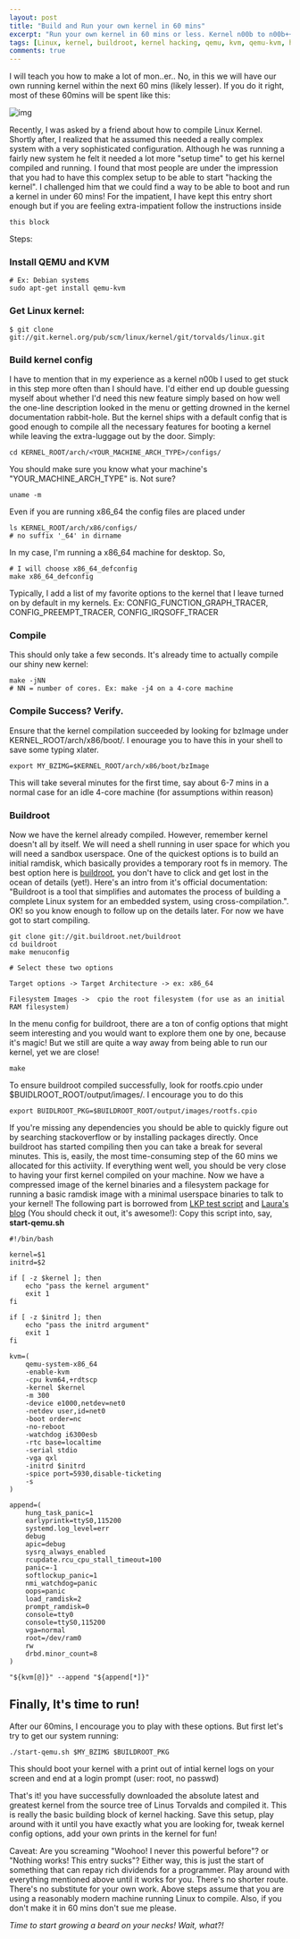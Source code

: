 ```yaml
---
layout: post
title: "Build and Run your own kernel in 60 mins"
excerpt: "Run your own kernel in 60 mins or less. Kernel n00b to n00b++ in 60mins"
tags: [Linux, kernel, buildroot, kernel hacking, qemu, kvm, qemu-kvm, hacking]
comments: true
---
```


I will teach you how to make a lot of mon..er.. No, in this we will have our own running kernel within the next 60 mins (likely lesser).
If you do it right, most of these 60mins will be spent like this:

![img](//imgs.xkcd.com/comics/compiling.png)

Recently, I was asked by a friend about how to compile Linux Kernel. Shortly after, I realized that he assumed this needed a really complex system with a very sophisticated configuration. Although he was running a fairly new system he felt it needed a lot more "setup time" to get his kernel compiled and running. I found that most people are under the impression that you had to have this complex setup to be able to start "hacking the kernel".
I challenged him that we could find a way to be able to boot and run a kernel in under 60 mins!
For the impatient, I have kept this entry short enough but if you are feeling extra-impatient follow the instructions inside<a id="sec-1" name="sec-1"></a>

    this block

Steps:

### Install QEMU and KVM<a id="sec-2" name="sec-2"></a>

    # Ex: Debian systems
    sudo apt-get install qemu-kvm

### Get Linux kernel:<a id="sec-3" name="sec-3"></a>

    $ git clone git://git.kernel.org/pub/scm/linux/kernel/git/torvalds/linux.git

### Build kernel config<a id="sec-4" name="sec-4"></a>

I have to mention that in my experience as a kernel n00b I used to get stuck in this step more often than I should have. I'd either end up double guessing myself about whether I'd need this new feature simply based on how well the one-line description looked in the menu or getting drowned in the kernel documentation rabbit-hole. But the kernel ships with a default config that is good enough to compile all the necessary features for booting a kernel while leaving the extra-luggage out by the door. Simply: <a id="sec-4-1" name="sec-4-1"></a>

    cd KERNEL_ROOT/arch/<YOUR_MACHINE_ARCH_TYPE>/configs/

You should make sure you know what your machine's "YOUR\_MACHINE\_ARCH\_TYPE" is.<a id="sec-4-2" name="sec-4-2"></a>
Not sure?<a id="sec-4-3" name="sec-4-3"></a>

    uname -m

Even if you are running x86\_64 the config files are placed under<a id="sec-4-4" name="sec-4-4"></a>

    ls KERNEL_ROOT/arch/x86/configs/
    # no suffix '_64' in dirname

In my case, I'm running a x86\_64 machine for desktop. So,<a id="sec-4-5" name="sec-4-5"></a>

    # I will choose x86_64_defconfig
    make x86_64_defconfig

Typically, I add a list of my favorite options to the kernel that I leave turned on by default in my kernels. Ex: CONFIG\_FUNCTION\_GRAPH\_TRACER, CONFIG\_PREEMPT\_TRACER, CONFIG\_IRQSOFF\_TRACER<a id="sec-4-6" name="sec-4-6"></a>

### Compile
This should only take a few seconds. It's already time to actually compile our shiny new kernel:<a id="sec-4-7" name="sec-4-7"></a>

    make -jNN
    # NN = number of cores. Ex: make -j4 on a 4-core machine

### Compile Success? Verify.
Ensure that the kernel compilation succeeded by looking for bzImage under KERNEL\_ROOT/arch/x86/boot/. I enourage you to have this in your shell to save some typing xlater.<a id="sec-4-8" name="sec-4-8"></a>

    export MY_BZIMG=$KERNEL_ROOT/arch/x86/boot/bzImage

This will take several minutes for the first time, say about 6-7 mins in a normal case for an idle 4-core machine (for assumptions within reason)<a id="sec-4-9" name="sec-4-9"></a>

### Buildroot
Now we have the kernel already compiled. However, remember kernel doesn't all by itself. We will need a shell running in user space for which you will need a sandbox userspace. One of the quickest options is to build an initial ramdisk, which basically provides a temporary root fs in memory.<a id="sec-4-10" name="sec-4-10"></a>
The best option here is [buildroot](https://buildroot.org/), you don't have to click and get lost in the ocean of details (yet!). Here's an intro from it's official documentation: "Buildroot is a tool that simplifies and automates the process of building a complete Linux system for an embedded system, using cross-compilation.". OK! so you know enough to follow up on the details later. For now we have got to start compiling.<a id="sec-4-11" name="sec-4-11"></a>

    git clone git://git.buildroot.net/buildroot
    cd buildroot
    make menuconfig
    
    # Select these two options
    
    Target options -> Target Architecture -> ex: x86_64
    
    Filesystem Images ->  cpio the root filesystem (for use as an initial RAM filesystem)

In the menu config for buildroot, there are a ton of config options that might seem interesting and you would want to explore them one by one, because it's magic! But we still are quite a way away from being able to run our kernel, yet we are close!<a id="sec-4-12" name="sec-4-12"></a>

    make

To ensure buildroot compiled successfully, look for rootfs.cpio under $BUIDLROOT\_ROOT/output/images/. I encourage you to do this<a id="sec-4-13" name="sec-4-13"></a>

    export BUIDLROOT_PKG=$BUILDROOT_ROOT/output/images/rootfs.cpio

If you're missing any dependencies you should be able to quickly figure out by searching stackoverflow or by installing packages directly. Once buildroot has started compiling then you can take a break for several minutes. This is, easily, the most time-consuming step of the 60 mins we allocated for this activiity.<a id="sec-4-14" name="sec-4-14"></a>
If everything went well, you should be very close to having your first kernel compiled on your machine.<a id="sec-4-15" name="sec-4-15"></a>
Now we have a compressed image of the kernel binaries and a filesystem package for running a basic ramdisk image with a minimal userspace binaries to talk to your kernel!<a id="sec-4-16" name="sec-4-16"></a>
The following part is borrowed from [LKP test script](https://git.kernel.org/cgit/linux/kernel/git/wfg/lkp-tests.git/tree/rootfs/kexec/run-in-kvm.sh) and [Laura's blog](http://www.labbott.name/blog/2016/04/22/quick-kernel-hacking-with-qemu-+-buildroot/) (You should check it out, it's awesome!):<a id="sec-4-17" name="sec-4-17"></a>
Copy this script into, say, **start-qemu.sh**

    #!/bin/bash
    
    kernel=$1
    initrd=$2
    
    if [ -z $kernel ]; then
        echo "pass the kernel argument"
        exit 1
    fi
    
    if [ -z $initrd ]; then
        echo "pass the initrd argument"
        exit 1
    fi
    
    kvm=(
        qemu-system-x86_64
        -enable-kvm
        -cpu kvm64,+rdtscp
        -kernel $kernel
        -m 300
        -device e1000,netdev=net0
        -netdev user,id=net0
        -boot order=nc
        -no-reboot
        -watchdog i6300esb
        -rtc base=localtime
        -serial stdio
        -vga qxl
        -initrd $initrd
        -spice port=5930,disable-ticketing
        -s
    )
    
    append=(
        hung_task_panic=1
        earlyprintk=ttyS0,115200
        systemd.log_level=err
        debug
        apic=debug
        sysrq_always_enabled
        rcupdate.rcu_cpu_stall_timeout=100
        panic=-1
        softlockup_panic=1
        nmi_watchdog=panic
        oops=panic
        load_ramdisk=2
        prompt_ramdisk=0
        console=tty0
        console=ttyS0,115200
        vga=normal
        root=/dev/ram0
        rw
        drbd.minor_count=8
    )
    
    "${kvm[@]}" --append "${append[*]}"

## Finally, It's time to run!

After our 60mins, I encourage you to play with these options. But first let's try to get our system running:<a id="sec-4-18" name="sec-4-18"></a>

    ./start-qemu.sh $MY_BZIMG $BUILDROOT_PKG

This should boot your kernel with a print out of intial kernel logs on your screen and end at a login prompt (user: root, no passwd)<a id="sec-4-19" name="sec-4-19"></a>

That's it! you have successfully downloaded the absolute latest and greatest kernel from the source tree of Linus Torvalds and compiled it. This is really the basic building block of kernel hacking. Save this setup, play around with it until you have exactly what you are looking for, tweak kernel config options, add your own prints in the kernel for fun!<a id="sec-4-20" name="sec-4-20"></a>

Caveat: Are you screaming "Woohoo! I never this powerful before"? or "Nothing works! This entry sucks"? Either way, this is just the start of something that can repay rich dividends for a programmer. Play around with everything mentioned above until it works for you. There's no shorter route. There's no substitute for your own work. Above steps assume that you are using a reasonably modern machine running Linux to compile. Also, if you don't make it in 60 mins don't sue me please.


*Time to start growing a beard on your necks! Wait, what?!*
